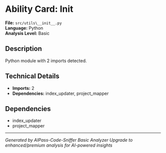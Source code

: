 # Ability Card:   Init  

**File:** `src/utils\__init__.py`  
**Language:** Python  
**Analysis Level:** Basic

## Description

Python module with 2 imports detected.

## Technical Details

- **Imports:** 2
- **Dependencies:** index_updater, project_mapper

## Dependencies

- index_updater
- project_mapper

---
*Generated by AIPass-Code-Sniffer Basic Analyzer*
*Upgrade to enhanced/premium analysis for AI-powered insights*

